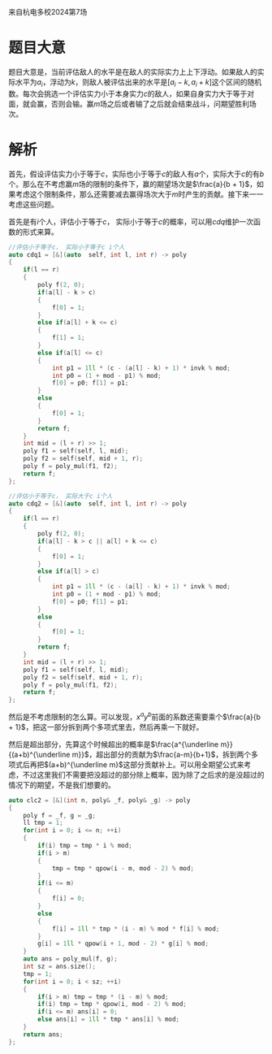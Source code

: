 来自杭电多校2024第7场

# 题目大意

题目大意是，当前评估敌人的水平是在敌人的实际实力上上下浮动。如果敌人的实际水平为$a_i$，浮动为$k$，则敌人被评估出来的水平是$[a_i - k, a_i + k]$这个区间的随机数。每次会挑选一个评估实力小于本身实力$c$的敌人，如果自身实力大于等于对面，就会赢，否则会输。赢$m$场之后或者输了之后就会结束战斗，问期望胜利场次。

# 解析

首先，假设评估实力小于等于$c$，实际也小于等于$c$的敌人有$a$个，实际大于$c$的有$b$个。那么在不考虑赢$m$场的限制的条件下，赢的期望场次是$\frac{a}{b + 1}$，如果考虑这个限制条件，那么还需要减去赢得场次大于$m$时产生的贡献。接下来一一考虑这些问题。

首先是有$i$个人，评估小于等于$c$， 实际小于等于$c$的概率，可以用$cdq$维护一次函数的形式来算。

```c++
//评估小于等于c， 实际小于等于c i个人
auto cdq1 = [&](auto  self, int l, int r) -> poly
{
    if(l == r)
    {
        poly f(2, 0);
        if(a[l] - k > c)
        {
            f[0] = 1;
        }
        else if(a[l] + k <= c)
        {
            f[1] = 1;
        }
        else if(a[l] <= c)
        {
            int p1 = 1ll * (c - (a[l] - k) + 1) * invk % mod;
            int p0 = (1 + mod - p1) % mod;
            f[0] = p0; f[1] = p1;
        }
        else 
        {
            f[0] = 1;
        }
        return f;
    }
    int mid = (l + r) >> 1;
    poly f1 = self(self, l, mid);
    poly f2 = self(self, mid + 1, r);
    poly f = poly_mul(f1, f2);
    return f;
};
```

```c++
//评估小于等于c， 实际大于c i个人
auto cdq2 = [&](auto  self, int l, int r) -> poly
{
    if(l == r)
    {
        poly f(2, 0);
        if(a[l] - k > c || a[l] + k <= c)
        {
            f[0] = 1;
        }
        else if(a[l] > c)
        {
            int p1 = 1ll * (c - (a[l] - k) + 1) * invk % mod;
            int p0 = (1 + mod - p1) % mod;
            f[0] = p0; f[1] = p1;
        }
        else 
        {
            f[0] = 1;
        }
        return f;
    }
    int mid = (l + r) >> 1;
    poly f1 = self(self, l, mid);
    poly f2 = self(self, mid + 1, r);
    poly f = poly_mul(f1, f2);
    return f;
};
```

然后是不考虑限制的怎么算。可以发现，$x^ay^b$前面的系数还需要乘个$\frac{a}{b + 1}$，把这一部分拆到两个多项式里去，然后再乘一下就好。

然后是超出部分，先算这个时候超出的概率是$\frac{a^{\underline m}}{(a+b)^{\underline m}}$，超出部分的贡献为$\frac{a-m}{b+1}$，拆到两个多项式后再把$(a+b)^{\underline m}$这部分贡献补上。可以用全期望公式来考虑，不过这里我们不需要把没超过的部分除上概率，因为除了之后求的是没超过的情况下的期望，不是我们想要的。

```c++
auto clc2 = [&](int n, poly& _f, poly& _g) -> poly
{
    poly f = _f, g = _g;
    ll tmp = 1;
    for(int i = 0; i <= n; ++i)
    {
        if(i) tmp = tmp * i % mod;
        if(i > m)
        {
            tmp = tmp * qpow(i - m, mod - 2) % mod;
        }
        if(i <= m)
        {
            f[i] = 0;
        }
        else 
        {
            f[i] = 1ll * tmp * (i - m) % mod * f[i] % mod;
        }
        g[i] = 1ll * qpow(i + 1, mod - 2) * g[i] % mod;
    }
    auto ans = poly_mul(f, g);
    int sz = ans.size();
    tmp = 1;
    for(int i = 0; i < sz; ++i)
    {
        if(i > m) tmp = tmp * (i - m) % mod;
        if(i) tmp = tmp * qpow(i, mod - 2) % mod;
        if(i <= m) ans[i] = 0;
        else ans[i] = 1ll * tmp * ans[i] % mod; 
    }
    return ans;
};
```





